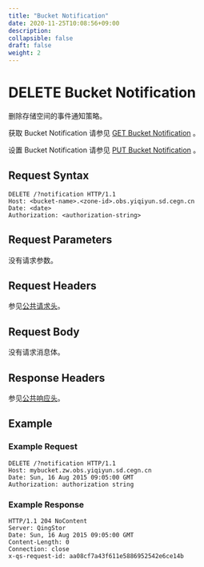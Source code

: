 ```yaml
---
title: "Bucket Notification"
date: 2020-11-25T10:08:56+09:00
description:
collapsible: false
draft: false
weight: 2
---
```


# DELETE Bucket Notification

删除存储空间的事件通知策略。

获取 Bucket Notification 请参见 [GET Bucket Notification](../get_notification) 。

设置 Bucket Notification 请参见 [PUT Bucket Notification](../put_notification) 。

## Request Syntax

```http
DELETE /?notification HTTP/1.1
Host: <bucket-name>.<zone-id>.obs.yiqiyun.sd.cegn.cn
Date: <date>
Authorization: <authorization-string>
```

## Request Parameters

没有请求参数。

## Request Headers

参见[公共请求头](../../../common_header/#请求头字段-request-header)。

## Request Body

没有请求消息体。

## Response Headers

参见[公共响应头](../../../common_header/#响应头字段-request-header)。

## Example

### Example Request

```http
DELETE /?notification HTTP/1.1
Host: mybucket.zw.obs.yiqiyun.sd.cegn.cn
Date: Sun, 16 Aug 2015 09:05:00 GMT
Authorization: authorization string
```

### Example Response

```http
HTTP/1.1 204 NoContent
Server: QingStor
Date: Sun, 16 Aug 2015 09:05:00 GMT
Content-Length: 0
Connection: close
x-qs-request-id: aa08cf7a43f611e5886952542e6ce14b
```
